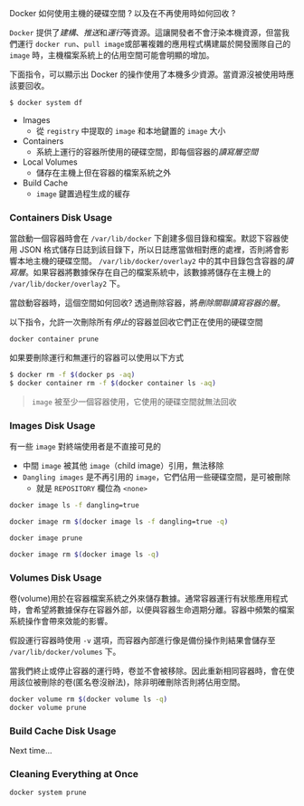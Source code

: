 Docker 如何使用主機的硬碟空間 ? 以及在不再使用時如何回收 ?

`Docker` 提供了*建構*、*推送*和*運行*等資源。這讓開發者不會汙染本機資源，但當我們運行 `docker run`、`pull image`或部署複雜的應用程式構建屬於開發團隊自己的 `image` 時，主機檔案系統上的佔用空間可能會明顯的增加。

下面指令，可以顯示出 Docker 的操作使用了本機多少資源。當資源沒被使用時應該要回收。

```bash
$ docker system df
```

- Images
    - 從 `registry` 中提取的 `image` 和本地鍵置的 `image` 大小
- Containers
    - 系統上運行的容器所使用的硬碟空間，即每個容器的*讀寫層空間*
- Local Volumes
    - 儲存在主機上但在容器的檔案系統之外
- Build Cache
    - `image` 鍵置過程生成的緩存


### Containers Disk Usage
當啟動一個容器時會在 `/var/lib/docker`  下創建多個目錄和檔案。默認下容器使用 JSON 格式儲存日誌到該目錄下，所以日誌應當做相對應的處裡，否則將會影響本地主機的硬碟空間。
`/var/lib/docker/overlay2` 中的其中目錄包含容器的*讀寫層*。如果容器將數據保存在自己的檔案系統中，該數據將儲存在主機上的 `/var/lib/docker/overlay2` 下。


當啟動容器時，這個空間如何回收? 透過刪除容器，將*刪除關聯讀寫容器的層*。

以下指令，允許一次刪除所有*停止*的容器並回收它們正在使用的硬碟空間
```bash
docker container prune
```

如果要刪除運行和無運行的容器可以使用以下方式

```bash
$ docker rm -f $(docker ps -aq)
$ docker container rm -f $(docker container ls -aq)
```

>`image` 被至少一個容器使用，它使用的硬碟空間就無法回收


### Images Disk Usage

有一些 `image` 對終端使用者是不直接可見的
- 中間 `image` 被其他 `image`（child image）引用，無法移除
- `Dangling images` 是不再引用的 `image`，它們佔用一些硬碟空間，是可被刪除
    - 就是 `REPOSITORY` 欄位為 `<none>` 


```bash
docker image ls -f dangling=true
```

```bash
docker image rm $(docker image ls -f dangling=true -q)
```

```bash
docker image prune
```

```bash
docker image rm $(docker image ls -q)
```

### Volumes Disk Usage
卷(volume)用於在容器檔案系統之外來儲存數據。通常容器運行有狀態應用程式時，會希望將數據保存在容器外部，以便與容器生命週期分離。容器中頻繁的檔案系統操作會帶來效能的影響。

假設運行容器時使用 `-v` 選項，而容器內部進行像是備份操作則結果會儲存至 `/var/lib/docker/volumes` 下。

當我們終止或停止容器的運行時，卷並不會被移除。因此重新相同容器時，會在使用該位被刪除的卷(匿名卷沒辦法)，除非明確刪除否則將佔用空間。

```bash
docker volume rm $(docker volume ls -q)
docker volume prune
```

### Build Cache Disk Usage
Next time...

### Cleaning Everything at Once

```bash
docker system prune
```
